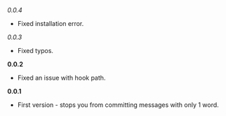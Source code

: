 _0.0.4_
* Fixed installation error.

_0.0.3_
* Fixed typos.

__0.0.2__
* Fixed an issue with hook path.

__0.0.1__
* First version - stops you from committing messages with only 1 word.